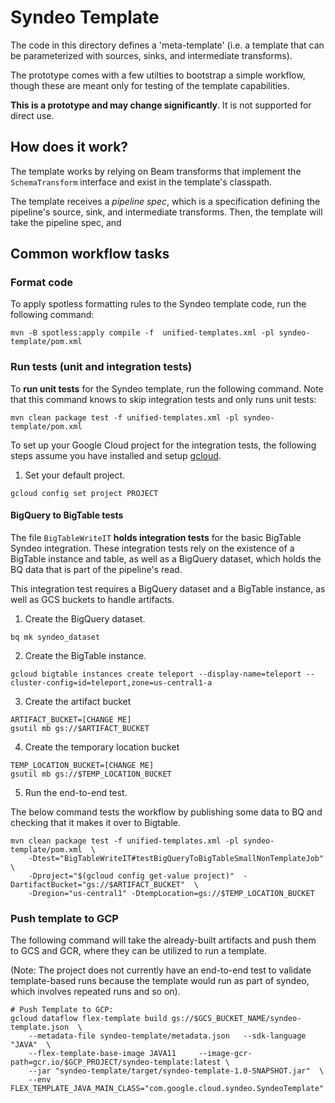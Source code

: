 # Syndeo Template

The code in this directory defines a 'meta-template' (i.e. a template that can be parameterized with sources, sinks,
and intermediate transforms).

The prototype comes with a few utilties to bootstrap a simple workflow, though these are meant only for testing of the
template capabilities.

**This is a prototype and may change significantly**. It is not supported for direct use.

## How does it work?

The template works by relying on Beam transforms that implement the `SchemaTransform` interface and exist in the
template's classpath.

The template receives a *pipeline spec*, which is a specification defining the pipeline's source, sink, and intermediate
transforms. Then, the template will take the pipeline spec, and

## Common workflow tasks

### Format code

To apply spotless formatting rules to the Syndeo template code, run the following command:

```shell
mvn -B spotless:apply compile -f  unified-templates.xml -pl syndeo-template/pom.xml
```

### Run tests (unit and integration tests)

To **run unit tests** for the Syndeo template, run the following command. Note that this command knows to skip
integration tests and only runs unit tests:

```shell
mvn clean package test -f unified-templates.xml -pl syndeo-template/pom.xml
```

To set up your Google Cloud project for the integration tests, the following steps assume you have installed and setup [gcloud](https://cloud.google.com/sdk/gcloud).

1. Set your default project.

```shell
gcloud config set project PROJECT
```

#### BigQuery to BigTable tests

The file `BigTableWriteIT` **holds integration tests** for the basic BigTable Syndeo integration. These integration tests
rely on the existence of a BigTable instance and table, as well as a BigQuery dataset, which holds the BQ data that
is part of the pipeline's read.

This integration test requires a BigQuery dataset and a BigTable instance, as well as GCS buckets to handle artifacts.

1. Create the BigQuery dataset.

```
bq mk syndeo_dataset
```

2. Create the BigTable instance.

```
gcloud bigtable instances create teleport --display-name=teleport --cluster-config=id=teleport,zone=us-central1-a
```

3. Create the artifact bucket

```
ARTIFACT_BUCKET=[CHANGE ME]
gsutil mb gs://$ARTIFACT_BUCKET
```

4. Create the temporary location bucket

```
TEMP_LOCATION_BUCKET=[CHANGE ME]
gsutil mb gs://$TEMP_LOCATION_BUCKET
```

5. Run the end-to-end test.

The below command tests the workflow by publishing some data to BQ and checking that it makes it over to Bigtable.


```shell
mvn clean package test -f unified-templates.xml -pl syndeo-template/pom.xml  \
    -Dtest="BigTableWriteIT#testBigQueryToBigTableSmallNonTemplateJob"  \
    -Dproject="$(gcloud config get-value project)"  -DartifactBucket="gs://$ARTIFACT_BUCKET"  \
    -Dregion="us-central1" -DtempLocation=gs://$TEMP_LOCATION_BUCKET
```

### Push template to GCP

The following command will take the already-built artifacts and push them to GCS and GCR, where they can be utilized to run a template.

(Note: The project does not currently have an end-to-end test to validate template-based runs because the template would run as part of
syndeo, which involves repeated runs and so on).

```shell
# Push Template to GCP:
gcloud dataflow flex-template build gs://$GCS_BUCKET_NAME/syndeo-template.json  \
    --metadata-file syndeo-template/metadata.json   --sdk-language "JAVA"  \
    --flex-template-base-image JAVA11     --image-gcr-path=gcr.io/$GCP_PROJECT/syndeo-template:latest \
    --jar "syndeo-template/target/syndeo-template-1.0-SNAPSHOT.jar"  \
    --env FLEX_TEMPLATE_JAVA_MAIN_CLASS="com.google.cloud.syndeo.SyndeoTemplate"
```
